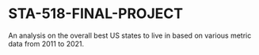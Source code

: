 # STA-518-FINAL-PROJECT
An analysis on the overall best US states to live in based on various metric data from 2011 to 2021. 
